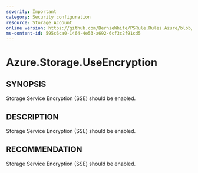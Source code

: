 ```yaml
---
severity: Important
category: Security configuration
resource: Storage Account
online version: https://github.com/BernieWhite/PSRule.Rules.Azure/blob/master/docs/rules/en/Azure.Storage.UseEncryption.md
ms-content-id: 595c6ca0-1464-4e53-a692-6cf3c2f91cd5
---
```


# Azure.Storage.UseEncryption

## SYNOPSIS

Storage Service Encryption (SSE) should be enabled.

## DESCRIPTION

Storage Service Encryption (SSE) should be enabled.

## RECOMMENDATION

Storage Service Encryption (SSE) should be enabled.
